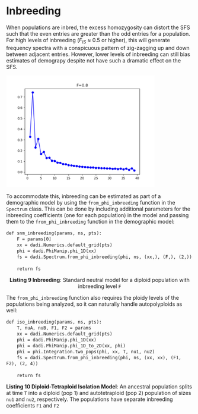 # Inbreeding

When populations are inbred, the excess homozygosity can distort the SFS such that the even entries are greater than the odd entries for a population. For high levels of inbreeding (*F<sub>IS</sub>* ≈ 0.5 or higher), this will generate frequency spectra with a conspicuous pattern of zig-zagging up and down between adjacent entries. However, lower levels of inbreeding can still bias estimates of demograpy despite not have such a dramatic effect on the SFS.

<img src="InbreedingSFS.png" width=400>

To accommodate this, inbreeding can be estimated as part of a demographic model by using the `from_phi_inbreeding` function in the `Spectrum` class. This can be done by including additional parameters for the inbreeding coefficients (one for each population) in the model and passing them to the `from_phi_inbreeding` function in the demographic model:

	def snm_inbreeding(params, ns, pts):
		F = params[0]
		xx = dadi.Numerics.default_grid(pts)
		phi = dadi.PhiManip.phi_1D(xx)
		fs = dadi.Spectrum.from_phi_inbreeding(phi, ns, (xx,), (F,), (2,))

		return fs

<p align="center"><strong>Listing 9 Inbreeding</strong>: Standard neutral model for a diploid population with inbreeding level <code>F</code></p>

The `from_phi_inbreeding` function also requires the ploidy levels of the populations being analyzed, so it can naturally handle autopolyploids as well:

	def iso_inbreeding(params, ns, pts):
		T, nuA, nuB, F1, F2 = params
		xx = dadi.Numerics.default_grid(pts)
		phi = dadi.PhiManip.phi_1D(xx)
		phi = dadi.PhiManip.phi_1D_to_2D(xx, phi)
		phi = phi.Integration.two_pops(phi, xx, T, nu1, nu2)
		fs = dadi.Spectrum.from_phi_inbreeding(phi, ns, (xx, xx), (F1, F2), (2, 4))

		return fs

<p><strong>Listing 10 Diploid-Tetraploid Isolation Model</strong>: An ancestral population splits at time <code>T</code> into a diploid (pop 1) and autotetraploid (pop 2) population of sizes <code>nu1</code> and <code>nu2</code>, respectively. The populations have separate inbreeding coefficients <code>F1</code> and <code>F2</code></p>
